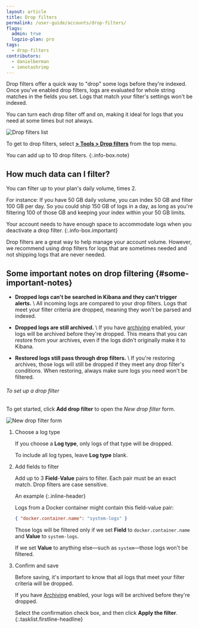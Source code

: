 ```yaml
---
layout: article
title: Drop filters
permalink: /user-guide/accounts/drop-filters/
flags:
  admin: true
  logzio-plan: pro
tags:
  - drop-filters
contributors:
  - danielberman
  - imnotashrimp
---
```


Drop filters offer a quick way to "drop" some logs before they're indexed.
Once you've enabled drop filters, logs are evaluated for whole string matches in the fields you set.
Logs that match your filter's settings won't be indexed.

You can turn each drop filter off and on,
making it ideal for logs that you need at some times but not always.

![Drop filters list]({{site.baseurl}}/images/drop-filters/drop-filters-list.png)

To get to drop filters,
select [**<i class="li li-gear"></i> > Tools > Drop filters**](https://app.logz.io/#/dashboard/tools/drop-filters)
from the top menu.

You can add up to 10 drop filters.
{:.info-box.note}

## How much data can I filter?

You can filter up to your plan's daily volume, times 2.

For instance:
If you have 50 GB daily volume,
you can index 50 GB and filter 100 GB per day.
So you could ship 150 GB of logs in a day,
as long as you're filtering 100 of those GB
and keeping your index within your 50 GB limits.

Your account needs to have enough space
to accommodate logs
when you deactivate a drop filter.
{:.info-box.important}

Drop filters are a great way to help manage your account volume.
However, we recommend using drop filters for logs that are sometimes needed
and not shipping logs that are never needed.

## Some important notes on drop filtering {#some-important-notes}

* **Dropped logs can't be searched in Kibana and they can't trigger alerts.** \\
  All incoming logs are compared to your drop filters.
  Logs that meet your filter criteria are dropped,
  meaning they won't be parsed and indexed.

* **Dropped logs are still archived.** \\
  If you have [archiving]({{site.baseurl}}/user-guide/archive-and-restore/configure-archiving.html) enabled,
  your logs will be archived before they're dropped.
  This means that you can restore from your archives,
  even if the logs didn't originally make it to Kibana.

* **Restored logs still pass through drop filters.** \\
  If you're restoring archives,
  those logs will still be dropped
  if they meet any drop filter's conditions.
  When restoring,
  always make sure logs you need won't be filtered.

###### To set up a drop filter

To get started,
click **<i class="li li-plus"></i> Add drop filter**
to open the _New drop filter_ form.

![New drop filter form]({{site.baseurl}}/images/drop-filters/new-drop-filter.png)

1.  Choose a log type

    If you choose a **Log type**,
    only logs of that type will be dropped.

    To include all log types, leave **Log type** blank.

2.  Add fields to filter

    Add up to 3 **Field**-**Value** pairs to filter.
    Each pair must be an exact match.
    Drop filters are case sensitive.

    An example
    {:.inline-header}

    Logs from a Docker container might contain this field-value pair:

    ```json
    { "docker.container.name": "system-logs" }
    ```

    Those logs will be filtered
    only if we set **Field** to `docker.container.name`
    and **Value** to `system-logs`.

    If we set **Value** to anything else—such as `system`—those logs
    won't be filtered.

3.  Confirm and save

    Before saving, it's important to know that all logs that meet
    your filter criteria will be dropped.

    If you have [Archiving]({{site.baseurl}}/user-guide/archive-and-restore/configure-archiving.html) enabled,
    your logs will be archived before they're dropped.

    Select the confirmation check box,
    and then click **Apply the filter**.
{:.tasklist.firstline-headline}
